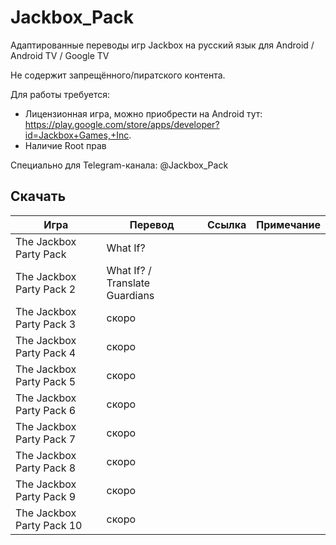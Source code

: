 # Jackbox_Pack
Адаптированные переводы игр Jackbox на русский язык для Android / Android TV / Google TV

Не содержит запрещённого/пиратского контента.

Для работы требуется:
- Лицензионная игра, можно приобрести на Android тут: https://play.google.com/store/apps/developer?id=Jackbox+Games,+Inc.
- Наличие Root прав
  
Специально для Telegram-канала: @Jackbox_Pack


## Скачать
| Игра  | Перевод | Ссылка | Примечание
| ------------- | ------------- | ------------- | ------------- |
| The Jackbox Party Pack | What If?  |
| The Jackbox Party Pack 2 | What If? / Translate Guardians  |
| The Jackbox Party Pack 3 | скоро  |
| The Jackbox Party Pack 4 | скоро  |
| The Jackbox Party Pack 5 | скоро  |
| The Jackbox Party Pack 6 | скоро  |
| The Jackbox Party Pack 7 | скоро  |
| The Jackbox Party Pack 8 | скоро  |
| The Jackbox Party Pack 9 | скоро  |
| The Jackbox Party Pack 10 | скоро  |
